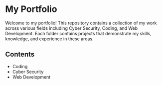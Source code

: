 # My Portfolio

Welcome to my portfolio! This repository contains a collection of my work across various fields including Cyber Security, Coding, and Web Development. Each folder contains projects that demonstrate my skills, knowledge, and experience in these areas.

## Contents

- Coding
- Cyber Security
- Web Development
